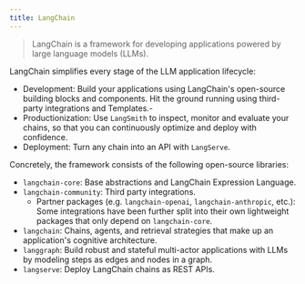 ```yaml
---
title: LangChain
---
```


> LangChain is a framework for developing applications powered by large language models (LLMs).

LangChain simplifies every stage of the LLM application lifecycle:

-   Development: Build your applications using LangChain's open-source building blocks and components.
    Hit the ground running using third-party integrations and Templates.-
-   Productionization: Use `LangSmith` to inspect, monitor and evaluate your chains,
    so that you can continuously optimize and deploy with confidence.
-   Deployment: Turn any chain into an API with `LangServe`.

Concretely, the framework consists of the following open-source libraries:

-   `langchain-core`: Base abstractions and LangChain Expression Language.
-   `langchain-community`: Third party integrations.
    -   Partner packages (e.g. `langchain-openai`, `langchain-anthropic`, etc.): Some integrations have been
        further split into their own lightweight packages that only depend on `langchain-core`.
-   `langchain`: Chains, agents, and retrieval strategies that make up an application's cognitive architecture.
-   `langgraph`: Build robust and stateful multi-actor applications with LLMs by modeling steps as edges and nodes in a graph.
-   `langserve`: Deploy LangChain chains as REST APIs.
